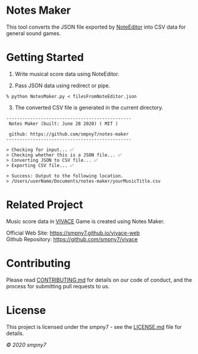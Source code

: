 # Notes Maker

This tool converts the JSON file exported by [NoteEditor](https://github.com/setchi/NoteEditor) into CSV data for general sound games.


# Getting Started

1. Write musical score data using NoteEditor.

2. Pass JSON data using redirect or pipe.
```
% python NotesMaker.py < filesFromNoteEditor.json
```

3. The converted CSV file is generated in the current directory.
```
-----------------------------------------------
 Notes Maker (built: June 28 2020) ( MIT )

 github: https://github.com/smpny7/notes-maker
-----------------------------------------------

> Checking for input... ✅
> Checking whether this is a JSON file... ✅
> Converting JSON to CSV file... ✅
> Exporting CSV file... ✅

> Success: Output to the following location.
> /Users/userName/Documents/notes-maker/yourMusicTitle.csv

```


# Related Project
Music score data in [VIVACE](https://github.com/smpny7/vivace) Game is created using Notes Maker.

Official Web Site: <https://smpny7.github.io/vivace-web><br />
Github Repository: <https://github.com/smpny7/vivace>


# Contributing

Please read [CONTRIBUTING.md](https://github.com/smpny7/notes-maker/blob/master/CONTRIBUTION.md) for details on our code of conduct, and the process for submitting pull requests to us.


# License

This project is licensed under the smpny7 - see the [LICENSE.md](https://github.com/smpny7/notes-maker/blob/master/LICENCE) file for details.

*©︎ 2020 smpny7*
